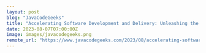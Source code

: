 ```yaml
---
layout: post
blog: "JavaCodeGeeks"
title: "Accelerating Software Development and Delivery: Unleashing the Potential of DevOps Automation"
date: 2023-08-07T07:00:00Z
image: images/javacodegeeks.png
remote_url: "https://www.javacodegeeks.com/2023/08/accelerating-software-development-and-delivery-unleashing-the-potential-of-devops-automation.html"
---
```

